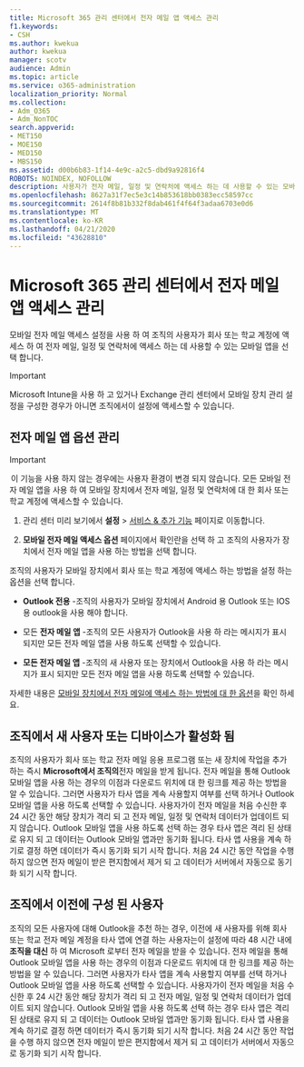 ```yaml
---
title: Microsoft 365 관리 센터에서 전자 메일 앱 액세스 관리
f1.keywords:
- CSH
ms.author: kwekua
author: kwekua
manager: scotv
audience: Admin
ms.topic: article
ms.service: o365-administration
localization_priority: Normal
ms.collection:
- Adm_O365
- Adm_NonTOC
search.appverid:
- MET150
- MOE150
- MED150
- MBS150
ms.assetid: d00b6b83-1f14-4e9c-a2c5-dbd9a92816f4
ROBOTS: NOINDEX, NOFOLLOW
description: 사용자가 전자 메일, 일정 및 연락처에 액세스 하는 데 사용할 수 있는 모바일 앱을 선택 하는 방법을 알아봅니다.
ms.openlocfilehash: 8627a31f7ec5e3c14b853618bb0383ecc58597cc
ms.sourcegitcommit: 2614f8b81b332f8dab461f4f64f3adaa6703e0d6
ms.translationtype: MT
ms.contentlocale: ko-KR
ms.lasthandoff: 04/21/2020
ms.locfileid: "43628810"
---
```

# <a name="manage-email-app-access-in-the-microsoft-365-admin-center"></a>Microsoft 365 관리 센터에서 전자 메일 앱 액세스 관리

모바일 전자 메일 액세스 설정을 사용 하 여 조직의 사용자가 회사 또는 학교 계정에 액세스 하 여 전자 메일, 일정 및 연락처에 액세스 하는 데 사용할 수 있는 모바일 앱을 선택 합니다.
  
> [!IMPORTANT]
> Microsoft Intune을 사용 하 고 있거나 Exchange 관리 센터에서 모바일 장치 관리 설정을 구성한 경우가 아니면 조직에서이 설정에 액세스할 수 있습니다. 
  
## <a name="manage-email-app-options"></a>전자 메일 앱 옵션 관리

> [!IMPORTANT]
>  이 기능을 사용 하지 않는 경우에는 사용자 환경이 변경 되지 않습니다. 모든 모바일 전자 메일 앱을 사용 하 여 모바일 장치에서 전자 메일, 일정 및 연락처에 대 한 회사 또는 학교 계정에 액세스할 수 있습니다. 
    
1. 관리 센터 미리 보기에서 **설정** \> <a href="https://go.microsoft.com/fwlink/p/?linkid=2053743" target="_blank">서비스 &amp; 추가 기능</a> 페이지로 이동합니다. 

2. **모바일 전자 메일 액세스 옵션** 페이지에서 확인란을 선택 하 고 조직의 사용자가 장치에서 전자 메일 앱을 사용 하는 방법을 선택 합니다.
  
조직의 사용자가 모바일 장치에서 회사 또는 학교 계정에 액세스 하는 방법을 설정 하는 옵션을 선택 합니다.
  
- **Outlook 전용** -조직의 사용자가 모바일 장치에서 Android 용 Outlook 또는 IOS 용 outlook을 사용 해야 합니다. 
    
- 모든 **전자 메일 앱** -조직의 모든 사용자가 Outlook을 사용 하 라는 메시지가 표시 되지만 모든 전자 메일 앱을 사용 하도록 선택할 수 있습니다. 
    
- **모든 전자 메일 앱** -조직의 새 사용자 또는 장치에서 Outlook을 사용 하 라는 메시지가 표시 되지만 모든 전자 메일 앱을 사용 하도록 선택할 수 있습니다. 
    
자세한 내용은 [모바일 장치에서 전자 메일에 액세스 하는 방법에 대 한 옵션](access-email-from-a-mobile-device.md)을 확인 하세요.
  
## <a name="new-user-or-device-is-activated-in-your-organization"></a>조직에서 새 사용자 또는 디바이스가 활성화 됨

조직의 사용자가 회사 또는 학교 전자 메일 응용 프로그램 또는 새 장치에 작업을 추가 하는 즉시 **Microsoft에서 조직의**전자 메일을 받게 됩니다. 전자 메일을 통해 Outlook 모바일 앱을 사용 하는 경우의 이점과 다운로드 위치에 대 한 링크를 제공 하는 방법을 알 수 있습니다. 그러면 사용자가 타사 앱을 계속 사용할지 여부를 선택 하거나 Outlook 모바일 앱을 사용 하도록 선택할 수 있습니다. 사용자가이 전자 메일을 처음 수신한 후 24 시간 동안 해당 장치가 격리 되 고 전자 메일, 일정 및 연락처 데이터가 업데이트 되지 않습니다. Outlook 모바일 앱을 사용 하도록 선택 하는 경우 타사 앱은 격리 된 상태로 유지 되 고 데이터는 Outlook 모바일 앱과만 동기화 됩니다. 타사 앱 사용을 계속 하기로 결정 하면 데이터가 즉시 동기화 되기 시작 합니다. 처음 24 시간 동안 작업을 수행 하지 않으면 전자 메일이 받은 편지함에서 제거 되 고 데이터가 서버에서 자동으로 동기화 되기 시작 합니다.
  
## <a name="previously-configured-users-in-your-organization"></a>조직에서 이전에 구성 된 사용자

조직의 모든 사용자에 대해 Outlook을 추천 하는 경우, 이전에 새 사용자를 위해 회사 또는 학교 전자 메일 계정을 타사 앱에 연결 하는 사용자는이 설정에 따라 48 시간 내에 **조직을 대신** 하 여 Microsoft 로부터 전자 메일을 받을 수 있습니다. 전자 메일을 통해 Outlook 모바일 앱을 사용 하는 경우의 이점과 다운로드 위치에 대 한 링크를 제공 하는 방법을 알 수 있습니다. 그러면 사용자가 타사 앱을 계속 사용할지 여부를 선택 하거나 Outlook 모바일 앱을 사용 하도록 선택할 수 있습니다. 사용자가이 전자 메일을 처음 수신한 후 24 시간 동안 해당 장치가 격리 되 고 전자 메일, 일정 및 연락처 데이터가 업데이트 되지 않습니다. Outlook 모바일 앱을 사용 하도록 선택 하는 경우 타사 앱은 격리 된 상태로 유지 되 고 데이터는 Outlook 모바일 앱과만 동기화 됩니다. 타사 앱 사용을 계속 하기로 결정 하면 데이터가 즉시 동기화 되기 시작 합니다. 처음 24 시간 동안 작업을 수행 하지 않으면 전자 메일이 받은 편지함에서 제거 되 고 데이터가 서버에서 자동으로 동기화 되기 시작 합니다. 
  

